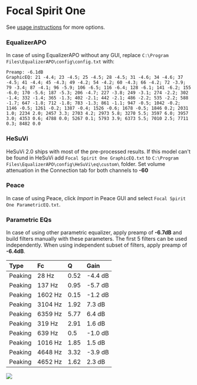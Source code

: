 # Focal Spirit One
See [usage instructions](https://github.com/jaakkopasanen/AutoEq#usage) for more options.

### EqualizerAPO
In case of using EqualizerAPO without any GUI, replace `C:\Program Files\EqualizerAPO\config\config.txt`
with:
```
Preamp: -6.1dB
GraphicEQ: 21 -4.4; 23 -4.5; 25 -4.5; 28 -4.5; 31 -4.6; 34 -4.6; 37 -4.5; 41 -4.4; 45 -4.3; 49 -4.2; 54 -4.2; 60 -4.3; 66 -4.2; 72 -3.9; 79 -3.4; 87 -4.1; 96 -5.9; 106 -6.5; 116 -6.4; 128 -6.1; 141 -6.2; 155 -6.0; 170 -5.6; 187 -5.3; 206 -4.7; 227 -3.8; 249 -3.1; 274 -2.2; 302 -1.4; 332 -1.4; 365 -1.3; 402 -2.1; 442 -2.1; 486 -2.2; 535 -2.2; 588 -1.7; 647 -1.8; 712 -1.8; 783 -1.3; 861 -1.1; 947 -0.5; 1042 -0.2; 1146 -0.5; 1261 -0.2; 1387 -0.4; 1526 -0.6; 1678 -0.5; 1846 0.2; 2031 1.0; 2234 2.0; 2457 3.3; 2703 4.2; 2973 5.8; 3270 5.5; 3597 6.0; 3957 3.0; 4353 0.6; 4788 0.0; 5267 0.1; 5793 3.9; 6373 5.5; 7010 2.5; 7711 0.3; 8482 0.0
```

### HeSuVi
HeSuVi 2.0 ships with most of the pre-processed results. If this model can't be found in HeSuVi add
`Focal Spirit One GraphicEQ.txt` to `C:\Program Files\EqualizerAPO\config\HeSuVi\eq\custom\` folder.
Set volume attenuation in the Connection tab for both channels to **-60**

### Peace
In case of using Peace, click *Import* in Peace GUI and select `Focal Spirit One ParametricEQ.txt`.

### Parametric EQs
In case of using other parametric equalizer, apply preamp of **-6.7dB** and build filters manually
with these parameters. The first 5 filters can be used independently.
When using independent subset of filters, apply preamp of **-6.4dB**.

| Type    | Fc      |    Q | Gain    |
|:--------|:--------|:-----|:--------|
| Peaking | 28 Hz   | 0.52 | -4.4 dB |
| Peaking | 137 Hz  | 0.95 | -5.7 dB |
| Peaking | 1602 Hz | 0.15 | -1.2 dB |
| Peaking | 3104 Hz | 1.92 | 7.3 dB  |
| Peaking | 6359 Hz | 5.77 | 6.4 dB  |
| Peaking | 319 Hz  | 2.91 | 1.6 dB  |
| Peaking | 639 Hz  | 0.5  | -1.0 dB |
| Peaking | 1016 Hz | 1.85 | 1.5 dB  |
| Peaking | 4648 Hz | 3.32 | -3.9 dB |
| Peaking | 4652 Hz | 1.62 | 2.3 dB  |

![](https://raw.githubusercontent.com/jaakkopasanen/AutoEq/master/results/innerfidelity/sbaf-serious/Focal%20Spirit%20One/Focal%20Spirit%20One.png)
